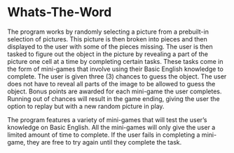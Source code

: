 # Whats-The-Word
The program works by randomly selecting a picture from a prebuilt-in selection of pictures. This picture is then broken into pieces and then displayed to the user with some of the pieces missing. The user is then tasked to figure out the object in the picture by revealing a part of the picture one cell at a time by completing certain tasks. These tasks come in the form of mini-games that involve using their Basic English knowledge to complete. The user is given three (3) chances to guess the object. The user does not have to reveal all parts of the image to be allowed to guess the object. Bonus points are awarded for each mini-game the user completes. Running out of chances will result in the game ending, giving the user the option to replay but with a new random picture in play.
  
The program features a variety of mini-games that will test the user’s knowledge on Basic English. All the mini-games will only give the user a limited amount of time to complete. If the user fails in completing a mini-game, they are free to try again until they complete the task.

